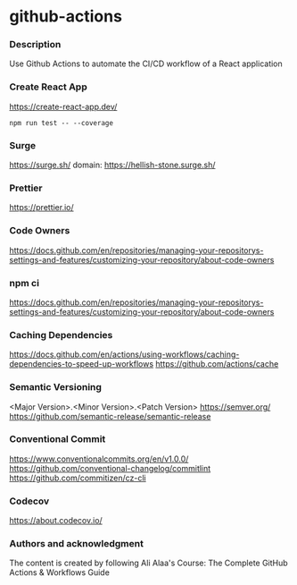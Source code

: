 # github-actions

### Description
Use Github Actions to automate the CI/CD workflow of a React application
### Create React App
https://create-react-app.dev/

`npm run test -- --coverage`
### Surge
https://surge.sh/
domain: https://hellish-stone.surge.sh/

### Prettier
https://prettier.io/

### Code Owners
https://docs.github.com/en/repositories/managing-your-repositorys-settings-and-features/customizing-your-repository/about-code-owners

### npm ci
https://docs.github.com/en/repositories/managing-your-repositorys-settings-and-features/customizing-your-repository/about-code-owners

### Caching Dependencies
https://docs.github.com/en/actions/using-workflows/caching-dependencies-to-speed-up-workflows
https://github.com/actions/cache

### Semantic Versioning
\<Major Version>.\<Minor Version>.\<Patch Version>
https://semver.org/
https://github.com/semantic-release/semantic-release

### Conventional Commit
https://www.conventionalcommits.org/en/v1.0.0/
https://github.com/conventional-changelog/commitlint
https://github.com/commitizen/cz-cli

### Codecov
https://about.codecov.io/

### Authors and acknowledgment
The content is created by following Ali Alaa's Course: The Complete GitHub Actions & Workflows Guide
